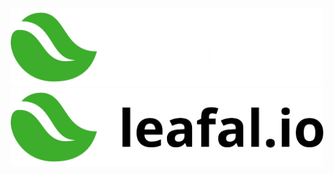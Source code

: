 <p align="center">
    <a href="https://leafal.io/#gh-dark-mode-only">
        <img width="500" src="/img/text-logo-white.png" alt="leafal.io" />
    </a>
    <a href="https://leafal.io/#gh-light-mode-only">
        <img width="500" src="/img/text-logo-black.png" alt="leafal.io" />
    </a>
</p>
